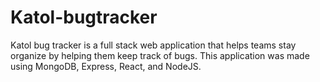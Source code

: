 # Katol-bugtracker
Katol bug tracker is a full stack web application that helps teams stay organize by helping them keep track of bugs. This application was made using MongoDB, Express, React, and NodeJS.
